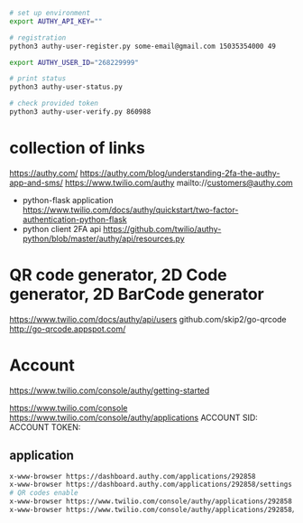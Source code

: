 ```bash
# set up environment
export AUTHY_API_KEY=""

# registration 
python3 authy-user-register.py some-email@gmail.com 15035354000 49

export AUTHY_USER_ID="268229999"

# print status
python3 authy-user-status.py

# check provided token 
python3 authy-user-verify.py 860988
```





# collection of links 
https://authy.com/
https://authy.com/blog/understanding-2fa-the-authy-app-and-sms/
https://www.twilio.com/authy
mailto://customers@authy.com

* python-flask application
https://www.twilio.com/docs/authy/quickstart/two-factor-authentication-python-flask
* python client 2FA api
https://github.com/twilio/authy-python/blob/master/authy/api/resources.py 

# QR code generator, 2D Code generator, 2D BarCode generator
https://www.twilio.com/docs/authy/api/users
github.com/skip2/go-qrcode
http://go-qrcode.appspot.com/


# Account
https://www.twilio.com/console/authy/getting-started

https://www.twilio.com/console
https://www.twilio.com/console/authy/applications
ACCOUNT SID: 
ACCOUNT TOKEN: 

## application 
```bash
x-www-browser https://dashboard.authy.com/applications/292858
x-www-browser https://dashboard.authy.com/applications/292858/settings
# QR codes enable
x-www-browser https://www.twilio.com/console/authy/applications/292858
x-www-browser https://www.twilio.com/console/authy/applications/292858/settings
```
